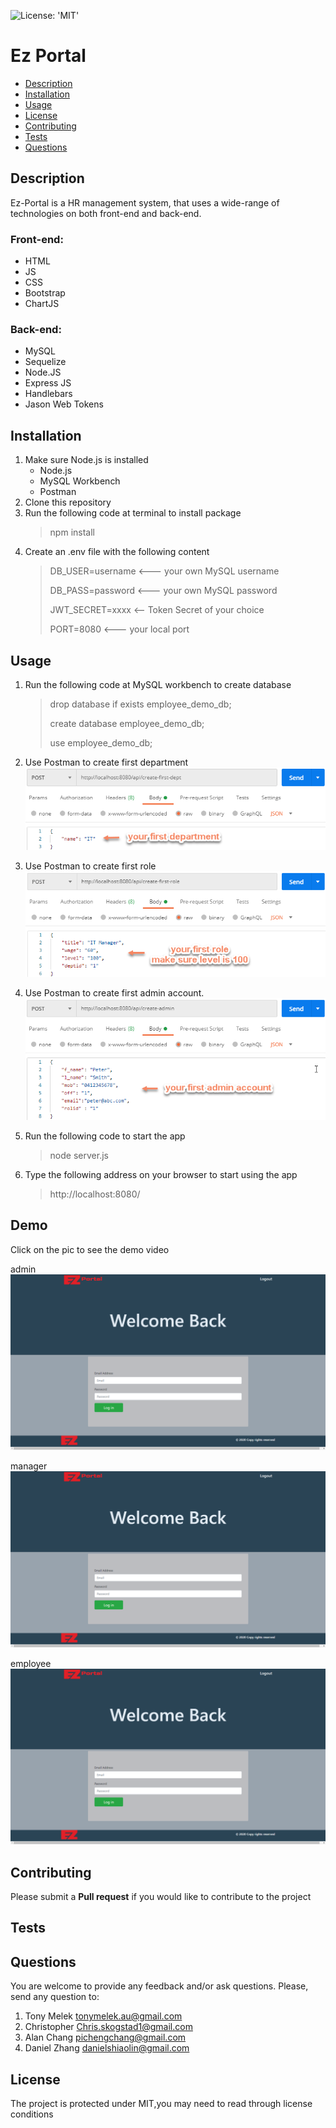 ![License: 'MIT'](https://img.shields.io/badge/License-MIT-yellow.svg)
# Ez Portal
* [Description](#description)
* [Installation](#installation)
* [Usage](#usage)
* [License](#license)
* [Contributing](#contributing)
* [Tests](#tests)
* [Questions](#questions)
## Description
Ez-Portal is a HR management system, that uses a wide-range of technologies on both front-end and back-end.
### Front-end:
   - HTML
   - JS
   - CSS
   - Bootstrap
   - ChartJS
### Back-end:
   - MySQL
   - Sequelize
   - Node.JS
   - Express JS
   - Handlebars
   - Jason Web Tokens
## Installation
1. Make sure Node.js is installed
	- Node.js
	- MySQL Workbench
	- Postman
2. Clone this repository
3. Run the following code at terminal to install package
    > npm install
4. Create an .env file with the following content
    > DB_USER=username      <--- your own MySQL username
    > 
    > DB_PASS=password      <--- your own MySQL password
    > 
    > JWT_SECRET=xxxx   <-- Token Secret of your choice
    > 
    > PORT=8080         <--- your local port

## Usage
1. Run the following code at MySQL workbench to create database
    > drop database if exists employee_demo_db;
    > 
    > create database employee_demo_db;
    > 
    > use employee_demo_db;
2. Use Postman to create first department
    <img src="./assets/first-department.png" alt="create-first-department">

3. Use Postman to create first role
    <img src="./assets/first-role.png" alt="create-frist-role">

4. Use Postman to create first admin account.
    <img src="./assets/admin-account.png" alt="create-admin">

5. Run the following code to start the app
	>  node server.js
6. Type the following address on your browser to start using the app
	>  http://localhost:8080/

## Demo
Click on the pic to see the demo video

admin
[![SC2 Video](./assets/login.png)](https://drive.google.com/file/d/1RLoQmJxGUzIxj5a1WK21ioCdtzSpIECC/view)

manager
[![SC2 Video](./assets/login.png)](https://drive.google.com/file/d/1RA8wnO_QdJqV-CAua9YH344vfaLAgmgf/view)

employee
[![SC2 Video](./assets/login.png)](https://drive.google.com/file/d/1wxNwH8pJWAbsImh759IWvdQXoyeBslfF/view)

## Contributing
Please submit a **Pull request** if you would like to contribute to the project

## Tests

## Questions
You are welcome to provide any feedback and/or ask questions.
Please, send any question to:
1. Tony Melek [tonymelek.au@gmail.com](mailto:tonymelek.au@gmail.com)
2. Christopher [Chris.skogstad1@gmail.com](mailto:Chris.skogstad1@gmail.com)
3. Alan Chang [pichengchang@gmail.com](mailto:pichengchang@gmail.com)
4. Daniel Zhang [danielshiaolin@gmail.com](mailto:danielshiaolin@gmail.com)

## License
The project is protected under MIT,you may need to read through license conditions
